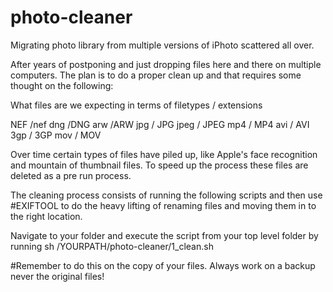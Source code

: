 # photo-cleaner
Migrating photo library from multiple versions of iPhoto scattered all over.

After years of postponing and just dropping files here and there on multiple computers. The plan is to do a proper clean up and that requires some thought on the following:

What files are we expecting in terms of filetypes / extensions

NEF /nef
dng /DNG
arw /ARW
jpg / JPG
jpeg / JPEG
mp4 / MP4
avi / AVI
3gp / 3GP
mov / MOV

Over time certain types of files have piled up, like Apple's face recognition and mountain of thumbnail files. To speed up the process these files are deleted as a pre run process.


The cleaning process consists of running the following scripts and then use #EXIFTOOL to do the heavy lifting of renaming files and moving them in to the right location.

Navigate to your folder and execute the script from your top level folder by running sh /YOURPATH/photo-cleaner/1_clean.sh

#Remember to do this on the copy of your files. Always work on a backup never the original files!
